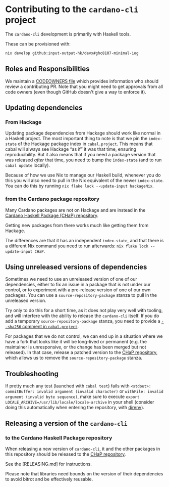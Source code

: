 # Contributing to the `cardano-cli` project

The `cardano-cli` development is primarily with Haskell tools.

These can be provisioned with:

```bash
nix develop github:input-output-hk/devx#ghc8107-minimal-iog
```

## Roles and Responsibilities
We maintain a [CODEOWNERS file](CODEOWNERS) which provides information who
should review a contributing PR.  Note that you might need to get approvals
from all code owners (even though GitHub doesn't give a way to enforce it).

## Updating dependencies

### From Hackage
Updating package dependencies from Hackage should work like normal in a Haskell project. 
The most important thing to note is that we pin the `index-state` of the Hackage package index in `cabal.project`. 
This means that cabal will always see Hackage “as if” it was that time, ensuring reproducibility. 
But it also means that if you need a package version that was released *after* that time, you need to bump the `index-state` (and to run `cabal update` locally).

Because of how we use Nix to manage our Haskell build, whenever you do this you will also need to pull in the Nix equivalent of the newer `index-state`. 
You can do this by running `nix flake lock --update-input hackageNix`.

### from the Cardano package repository
Many Cardano packages are not on Hackage and are instead in the [Cardano Haskell Package (CHaP) repository][CHaP].

Getting new packages from there works much like getting them from Hackage.

The differences are that it has an independent `index-state`, and that there is a different Nix command you need to run afterwards: `nix flake lock --update-input CHaP`.

## Using unreleased versions of dependencies
Sometimes we need to use an unreleased version of one of our dependencies, either to fix an issue in a package that is not under our control, or to experiment with a pre-release version of one of our own packages.
You can use a `source-repository-package` stanza to pull in the unreleased version.

Try only to do this for a short time, as it does not play very well with tooling, and will interfere with the ability to release the `cardano-cli` itself. If you do add a temporary `source-repository-package` stanza, you need to
provide a [`--sha256` comment in `cabal.project`](https://input-output-hk.github.io/haskell.nix/tutorials/source-repository-hashes.html#cabalproject).

For packages that we do not control, we can end up in a situation where we have a fork that looks like it will be long-lived or permanent (e.g. the maintainer is unresponsive, or the change has been merged but not released).
In that case, release a patched version to the [CHaP repository][CHaP], which allows us to remove the `source-repository-package` stanza.

## Troubleshooting

If pretty much any test (launched with `cabal test`) fails with `<stdout>: commitBuffer: invalid argument (invalid character)` or `withFile: invalid argument (invalid byte sequence)`, make sure to execute `export LOCALE_ARCHIVE=/usr/lib/locale/locale-archive` in your shell (consider doing this automatically when entering the repository, with [direnv](https://direnv.net/)).

## Releasing a version of the `cardano-cli`

### to the Cardano Haskell Package repository

When releasing a new version of `cardano-cli`, it and the other packages in this repository should be released to the [CHaP repository][CHaP].

See the [RELEASING.md] for instructions. 

Please note that libraries need bounds on the version of their dependencies to avoid bitrot and be effectively reusable.

[CHaP]: https://github.com/input-output-hk/cardano-haskell-packages
